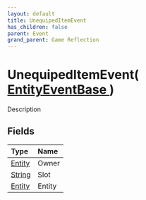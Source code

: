 ```yaml
---
layout: default
title: UnequipedItemEvent
has_children: false
parent: Event
grand_parent: Game Reflection
---
```

# UnequipedItemEvent( [ EntityEventBase ](/riftbreaker-wiki/docs/game-reflection/events/entity_event_base/) )
Description 

## Fields

| Type | Name |
|:----------|:--------------|
| [Entity](/riftbreaker-wiki/docs/game-reflection/classes/entity/) | Owner |
| [String](/riftbreaker-wiki/docs/game-reflection/components/string/) | Slot |
| [Entity](/riftbreaker-wiki/docs/game-reflection/classes/entity/) | Entity |

